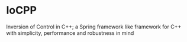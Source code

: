 # IoCPP
Inversion of Control in C++; a Spring framework like framework for C++ with simplicity, performance and robustness in mind
